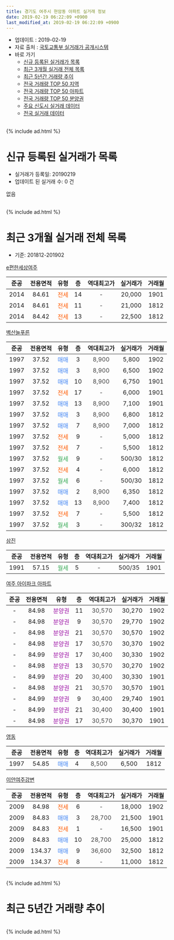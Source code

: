 ```yaml
---
title: 경기도 여주시 현암동 아파트 실거래 정보
date: 2019-02-19 06:22:09 +0900
last_modified_at: 2019-02-19 06:22:09 +0900
---
```


* 업데이트 : 2019-02-19
* 자료 출처 : [국토교통부 실거래가 공개시스템](http://rt.molit.go.kr)
* 바로 가기
    * [신규 등록된 실거래가 목록](#신규-등록된-실거래가-목록)
    * [최근 3개월 실거래 전체 목록](#최근-3개월-실거래-전체-목록)
    * [최근 5년간 거래량 추이](#최근-5년간-거래량-추이)
    * [전국 거래량 TOP 50 지역](https://inasie.github.io/apt-trade-info/최근-3개월-전국에서-가장-거래가-많이-발생한-지역)
    * [전국 거래량 TOP 50 아파트](https://inasie.github.io/apt-trade-info/최근-3개월-전국에서-가장-거래가-많이-발생한-아파트)
    * [전국 거래량 TOP 50 분양권](https://inasie.github.io/apt-trade-info/최근-3개월-전국에서-가장-거래가-많이-발생한-분양권)
    * [주요 신도시 실거래 데이터](https://inasie.github.io/apt-trade-info/주요-신도시)
    * [전국 실거래 데이터](https://inasie.github.io/apt-trade-info/전국)
<br>
{% include ad.html %}
<br>

# 신규 등록된 실거래가 목록
* 실거래가 등록일: 20190219
* 업데이트 된 실거래 수: 0 건

없음

<br>
{% include ad.html %}
<br>

# 최근 3개월 실거래 전체 목록
* 기준: 201812-201902


[e편한세상여주](https://search.naver.com/search.naver?query=%EA%B2%BD%EA%B8%B0%EB%8F%84+%EC%97%AC%EC%A3%BC%EC%8B%9C+%ED%98%84%EC%95%94%EB%8F%99+e%ED%8E%B8%ED%95%9C%EC%84%B8%EC%83%81%EC%97%AC%EC%A3%BC)

|준공|전용면적|유형|층|역대최고가|실거래가|거래월|
|:---:|:---:|:---:|:---:|:---:|:---:|:---:|
|2014|84.61|<span style="color:#ff5a00">전세</span>|14|<span style="color:#444444">-</span>|20,000|1901|
|2014|84.61|<span style="color:#ff5a00">전세</span>|11|<span style="color:#444444">-</span>|21,000|1812|
|2014|84.42|<span style="color:#ff5a00">전세</span>|13|<span style="color:#444444">-</span>|22,500|1812|

[벽산늘푸른](https://search.naver.com/search.naver?query=%EA%B2%BD%EA%B8%B0%EB%8F%84+%EC%97%AC%EC%A3%BC%EC%8B%9C+%ED%98%84%EC%95%94%EB%8F%99+%EB%B2%BD%EC%82%B0%EB%8A%98%ED%91%B8%EB%A5%B8)

|준공|전용면적|유형|층|역대최고가|실거래가|거래월|
|:---:|:---:|:---:|:---:|:---:|:---:|:---:|
|1997|37.52|<span style="color:#4285f3">매매</span>|3|<span style="color:#444444">8,900</span>|5,800|1902|
|1997|37.52|<span style="color:#4285f3">매매</span>|3|<span style="color:#444444">8,900</span>|6,500|1902|
|1997|37.52|<span style="color:#4285f3">매매</span>|10|<span style="color:#444444">8,900</span>|6,750|1901|
|1997|37.52|<span style="color:#ff5a00">전세</span>|17|<span style="color:#444444">-</span>|6,000|1901|
|1997|37.52|<span style="color:#4285f3">매매</span>|13|<span style="color:#444444">8,900</span>|7,100|1901|
|1997|37.52|<span style="color:#4285f3">매매</span>|3|<span style="color:#444444">8,900</span>|6,800|1812|
|1997|37.52|<span style="color:#4285f3">매매</span>|7|<span style="color:#444444">8,900</span>|7,000|1812|
|1997|37.52|<span style="color:#ff5a00">전세</span>|9|<span style="color:#444444">-</span>|5,000|1812|
|1997|37.52|<span style="color:#ff5a00">전세</span>|7|<span style="color:#444444">-</span>|5,500|1812|
|1997|37.52|<span style="color:#34a853">월세</span>|9|<span style="color:#444444">-</span>|500/30|1812|
|1997|37.52|<span style="color:#ff5a00">전세</span>|4|<span style="color:#444444">-</span>|6,000|1812|
|1997|37.52|<span style="color:#34a853">월세</span>|6|<span style="color:#444444">-</span>|500/30|1812|
|1997|37.52|<span style="color:#4285f3">매매</span>|2|<span style="color:#444444">8,900</span>|6,350|1812|
|1997|37.52|<span style="color:#4285f3">매매</span>|13|<span style="color:#444444">8,900</span>|7,400|1812|
|1997|37.52|<span style="color:#ff5a00">전세</span>|7|<span style="color:#444444">-</span>|5,500|1812|
|1997|37.52|<span style="color:#34a853">월세</span>|3|<span style="color:#444444">-</span>|300/32|1812|

[삼진](https://search.naver.com/search.naver?query=%EA%B2%BD%EA%B8%B0%EB%8F%84+%EC%97%AC%EC%A3%BC%EC%8B%9C+%ED%98%84%EC%95%94%EB%8F%99+%EC%82%BC%EC%A7%84)

|준공|전용면적|유형|층|역대최고가|실거래가|거래월|
|:---:|:---:|:---:|:---:|:---:|:---:|:---:|
|1991|57.15|<span style="color:#34a853">월세</span>|5|<span style="color:#444444">-</span>|500/35|1901|

[여주 아이파크 아파트](https://search.naver.com/search.naver?query=%EA%B2%BD%EA%B8%B0%EB%8F%84+%EC%97%AC%EC%A3%BC%EC%8B%9C+%ED%98%84%EC%95%94%EB%8F%99+%EC%97%AC%EC%A3%BC+%EC%95%84%EC%9D%B4%ED%8C%8C%ED%81%AC+%EC%95%84%ED%8C%8C%ED%8A%B8)

|준공|전용면적|유형|층|역대최고가|실거래가|거래월|
|:---:|:---:|:---:|:---:|:---:|:---:|:---:|
|-|84.98|<span style="color:#9C11A5">분양권</span>|11|<span style="color:#444444">30,570</span>|30,270|1902|
|-|84.98|<span style="color:#9C11A5">분양권</span>|9|<span style="color:#444444">30,570</span>|29,770|1902|
|-|84.98|<span style="color:#9C11A5">분양권</span>|21|<span style="color:#444444">30,570</span>|30,570|1902|
|-|84.98|<span style="color:#9C11A5">분양권</span>|17|<span style="color:#444444">30,570</span>|30,370|1902|
|-|84.99|<span style="color:#9C11A5">분양권</span>|17|<span style="color:#444444">30,400</span>|30,330|1902|
|-|84.98|<span style="color:#9C11A5">분양권</span>|13|<span style="color:#444444">30,570</span>|30,270|1902|
|-|84.99|<span style="color:#9C11A5">분양권</span>|20|<span style="color:#444444">30,400</span>|30,330|1901|
|-|84.98|<span style="color:#9C11A5">분양권</span>|21|<span style="color:#444444">30,570</span>|30,570|1901|
|-|84.99|<span style="color:#9C11A5">분양권</span>|9|<span style="color:#444444">30,400</span>|29,740|1901|
|-|84.99|<span style="color:#9C11A5">분양권</span>|21|<span style="color:#444444">30,400</span>|30,400|1901|
|-|84.98|<span style="color:#9C11A5">분양권</span>|17|<span style="color:#444444">30,570</span>|30,370|1901|

[영동](https://search.naver.com/search.naver?query=%EA%B2%BD%EA%B8%B0%EB%8F%84+%EC%97%AC%EC%A3%BC%EC%8B%9C+%ED%98%84%EC%95%94%EB%8F%99+%EC%98%81%EB%8F%99)

|준공|전용면적|유형|층|역대최고가|실거래가|거래월|
|:---:|:---:|:---:|:---:|:---:|:---:|:---:|
|1997|54.85|<span style="color:#4285f3">매매</span>|4|<span style="color:#444444">8,500</span>|6,500|1812|

[이안여주강변](https://search.naver.com/search.naver?query=%EA%B2%BD%EA%B8%B0%EB%8F%84+%EC%97%AC%EC%A3%BC%EC%8B%9C+%ED%98%84%EC%95%94%EB%8F%99+%EC%9D%B4%EC%95%88%EC%97%AC%EC%A3%BC%EA%B0%95%EB%B3%80)

|준공|전용면적|유형|층|역대최고가|실거래가|거래월|
|:---:|:---:|:---:|:---:|:---:|:---:|:---:|
|2009|84.98|<span style="color:#ff5a00">전세</span>|6|<span style="color:#444444">-</span>|18,000|1902|
|2009|84.83|<span style="color:#4285f3">매매</span>|3|<span style="color:#444444">28,700</span>|21,500|1901|
|2009|84.83|<span style="color:#ff5a00">전세</span>|1|<span style="color:#444444">-</span>|16,500|1901|
|2009|84.83|<span style="color:#4285f3">매매</span>|10|<span style="color:#444444">28,700</span>|25,000|1812|
|2009|134.37|<span style="color:#4285f3">매매</span>|9|<span style="color:#444444">36,600</span>|32,500|1812|
|2009|134.37|<span style="color:#ff5a00">전세</span>|8|<span style="color:#444444">-</span>|11,000|1812|


<br>
{% include ad.html %}
<br>

# 최근 5년간 거래량 추이


<div style="width:100%;">
    <canvas id="deal_progress" height="200"></canvas>
</div>

<script>
new Chart(document.getElementById("deal_progress"), {
    type: 'line',
    data: {
        labels: ['201402','201403','201404','201405','201406','201407','201408','201409','201410','201411','201412','201501','201502','201503','201504','201505','201506','201507','201508','201509','201510','201511','201512','201601','201602','201603','201604','201605','201606','201607','201608','201609','201610','201611','201612','201701','201702','201703','201704','201705','201706','201707','201708','201709','201710','201711','201712','201801','201802','201803','201804','201805','201806','201807','201808','201809','201810','201811','201812','201901','201902'],
        datasets: [{
            label: '매매',
            pointRadius: 1,
            data: [15, 12, 10, 17, 9, 14, 11, 15, 23, 15, 8, 14, 24, 44, 24, 22, 25, 34, 29, 27, 22, 15, 14, 13, 14, 34, 24, 19, 22, 14, 22, 17, 16, 20, 7, 7, 10, 6, 11, 12, 8, 11, 15, 9, 15, 11, 7, 10, 7, 13, 7, 8, 9, 7, 11, 9, 5, 3, 7, 8, 8],
            borderColor: "rgba(255, 201, 14, 1)",
            backgroundColor: "rgba(255, 201, 14, 0.5)",
            fill: false,
            lineTension: 0
        },{
            label: '전월세',
            pointRadius: 1,
            data: [18, 24, 11, 10, 5, 18, 20, 16, 19, 7, 10, 14, 13, 9, 17, 10, 9, 9, 10, 16, 18, 8, 7, 7, 13, 9, 8, 8, 11, 9, 10, 11, 11, 9, 3, 7, 8, 9, 9, 8, 9, 10, 16, 8, 13, 15, 6, 10, 10, 9, 10, 7, 18, 5, 8, 6, 15, 10, 10, 4, 1],
            borderColor: "rgba(0, 141, 185, 1)",
            backgroundColor: "rgba(0, 141, 185, 0.5)",
            fill: false,
            lineTension: 0
        }
        ]
    },
    options: {
        responsive: true,
        title: {
            display: false
        },
        tooltips: {
            mode: 'index',
            intersect: false
        },
        hover: {
            mode: 'nearest',
            intersect: true
        },
        scales: {
            xAxes: [{
                display: true,
                scaleLabel: {
                    display: true,
                    labelString: '년/월'
                }
            }],
            yAxes: [{
                display: true,
                ticks: {
                    suggestedMin: 0,
                },
                scaleLabel: {
                    display: true,
                    labelString: '실거래 수'
                }
            }]
        }
    }
});

</script>


<br>
{% include ad.html %}
<br>

